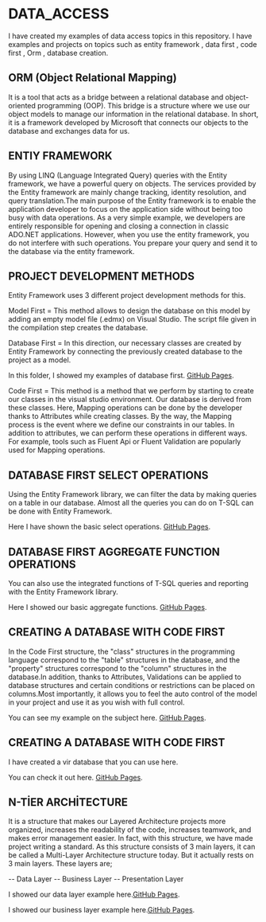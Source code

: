 # DATA_ACCESS
I have created my examples of data access topics in this repository. I have examples and projects on topics such as entity framework , data first , code first , Orm , database creation.

## ORM (Object Relational Mapping)
It is a tool that acts as a bridge between a relational database and object-oriented programming (OOP). This bridge is a structure where we use our object models to manage our information in the relational database. In short, it is a framework developed by Microsoft that connects our objects to the database and exchanges data for us.

## ENTIY FRAMEWORK
By using LINQ (Language Integrated Query) queries with the Entity framework, we have a powerful query on objects. The services provided by the Entity framework are mainly change tracking, identity resolution, and query translation.The main purpose of the Entity framework is to enable the application developer to focus on the application side without being too busy with data operations. As a very simple example, we developers are entirely responsible for opening and closing a connection in classic ADO.NET applications. However, when you use the entity framework, you do not interfere with such operations. You prepare your query and send it to the database via the entity framework.

## PROJECT DEVELOPMENT METHODS

Entity Framework uses 3 different project development methods for this.

Model First = This method allows to design the database on this model by adding an empty model file (.edmx) on Visual Studio. The script file given in the compilation step creates the database.

Database First = In this direction, our necessary classes are created by Entity Framework by connecting the previously created database to the project as a model.

In this folder, I showed my examples of database first. [GitHub Pages](https://github.com/oguzhanKomcu/DATA_ACCESS/tree/master/DB_First).

Code First =  This method is a method that we perform by starting to create our classes in the visual studio environment. Our database is derived from these classes. Here, Mapping operations can be done by the developer thanks to Attributes while creating classes. By the way, the Mapping process is the event where we define our constraints in our tables. In addition to attributes, we can perform these operations in different ways. For example, tools such as Fluent Api or Fluent Validation are popularly used for Mapping operations.

## DATABASE FIRST SELECT OPERATIONS

Using the Entity Framework library, we can filter the data by making queries on a table in our database. Almost all the queries you can do on T-SQL can be done with Entity Framework. 

Here I have shown the basic select operations. [GitHub Pages](https://github.com/oguzhanKomcu/DATA_ACCESS/blob/master/DB_First/Linq_To_Queries.cs).

## DATABASE FIRST AGGREGATE FUNCTION OPERATIONS

You can also use the integrated functions of T-SQL queries and reporting with the Entity Framework library.

Here I showed our basic aggregate functions. [GitHub Pages](https://github.com/oguzhanKomcu/DATA_ACCESS/blob/master/DB_First/Linq_Aggregate_Function_Examples.cs).

## CREATING A DATABASE WITH CODE FIRST

In the Code First structure, the "class" structures in the programming language correspond to the "table" structures in the database, and the "property" structures correspond to the "column" structures in the database.In addition, thanks to Attributes, Validations can be applied to database structures and certain conditions or restrictions can be placed on columns.Most importantly, it allows you to feel the auto control of the model in your project and use it as you wish with full control.

You can see my example on the subject here. [GitHub Pages](https://github.com/oguzhanKomcu/DATA_ACCESS/tree/master/Code_First).

## CREATING A DATABASE WITH CODE FIRST

I have created a vir database that you can use here.

You can check it out here. [GitHub Pages](https://github.com/oguzhanKomcu/DATA_ACCESS/tree/master/Code_First_Example).

##  N-TİER ARCHİTECTURE
It is a structure that makes our Layered Architecture projects more organized, increases the readability of the code, increases teamwork, and makes error management easier. In fact, with this structure, we have made project writing a standard. As this structure consists of 3 main layers, it can be called a Multi-Layer Architecture structure today. But it actually rests on 3 main layers. These layers are;

-- Data Layer 
-- Business Layer 
-- Presentation Layer 

I showed our data layer example here.[GitHub Pages](https://github.com/oguzhanKomcu/DATA_ACCESS/tree/master/BankDb_Project.Models).

I showed our business layer  example here.[GitHub Pages](https://github.com/oguzhanKomcu/DATA_ACCESS/tree/master/BankDb_Project.Infrastructure).
